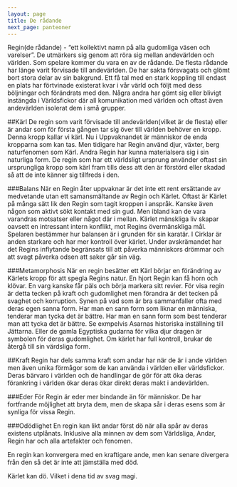 ```yaml
---
layout: page
title: De rådande
next_page: panteoner
---
```


Regin(de rådande) - “ett kollektivt namn på alla gudomliga väsen och varelser”.
De utmärkers sig genom att röra sig mellan andevärlden och världen. Som spelare kommer du vara en av de rådande. De flesta rådande har länge varit förvisade till andevärlden. De har sakta försvagats och glömt bort stora delar av sin bakgrund. Ett få tal med en stark koppling till endast en plats har förtvinade existerat kvar i vår värld och följt med dess böljningar och förändrats med den.  Några andra har gömt sig eller blivigt instängda i Världsfickor där all komunikation med världen och oftast även andevärlden isolerat dem i små grupper.

##Kärl
De regin som varit förvisade till andevärlden(vilket är de flesta) eller är andar som för första gången tar sig över till världen behöver en kropp. Denna kropp kallar vi kärl. Nu i Uppvaknandet är människor de enda kropparna som kan tas. Men tidigare har Regin använd djur, växter, berg naturfenomen som Kärl. Andra Regin har kunna materialsera sig i sin naturliga form. De regin som har ett världsligt ursprung använder oftast sin ursprungliga kropp som kärl fram tills dess att den är förstörd eller skadad så att de inte känner sig tillfreds i den.

###Balans
När en Regin åter uppvaknar är det inte ett rent ersättande av medvetande utan ett samansmältande av Regin och Kärlet. Oftast är Kärlet på många sätt lik den Regin som tagit kroppen i anspråk. Kanske även någon som aktivt sökt kontakt med sin gud. Men ibland kan de vara varandras motsatser eller något där i mellan. Kärlet mänskliga liv skapar oavsett en intressant intern konflikt, mot Regins övermänskliga mål. Spelaren bestämmer hur balansen är i grunden för sin karatär. I Cirklar är anden starkare och har mer kontroll över kärlet. Under avskrämandet har det Regins inflytande begränsats till att påverka människors drömmar och att svagt påverka odsen att saker går sin väg.

###Metamorphosis
När en regin besätter ett Kärl börjar en förändring av Kärlets kropp för att spegla Regins natur. En hjort Regin kan få horn och klövar. En varg kanske får päls och börja markera sitt revier. För visa regin är detta tecken på kraft och gudomlighet men förandra är det tecken på svaghet och korruption. Synen på vad som är bra sammanfaller ofta med deras egen sanna form. Har man en sann form som liknar en människa, tenderar man tycka det är bättre. Har man en sann form som best tenderar man att tycka det är bättre. Se exmpelvis Asarnas historiska inställning till Jättarna. Eller de gamla Egyptiska gudarna för vilka djur dragen är symbolen för deras gudomlighet. Om kärlet har full kontroll, brukar de återgå till sin värdsliga form.

##Kraft
Regin har dels samma kraft som andar har när de är i ande världen 
men även unika förmågor som de kan använda i världen eller 
världsfickor. Deras bärvaro i världen och de handlingar de gör för att öka deras 
förankring i världen ökar deras ökar direkt deras makt i 
andevärlden.

###Eder
För Regin är eder mer bindande än för människor. De har fortfrande 
möjlighet att bryta dem, men de skapa sår i deras esens som är 
synliga för vissa Regin.

###Odödlighet
En regin kan likt andar först dö när alla spår av deras existens utplånats. 
Inklusive alla minnen av dem som Världsliga, Andar, Regin har och 
alla artefakter och fenomen. 

En regin kan konvergera med en kraftigare 
ande, men kan senare divergera från den så det är inte att 
jämställa med död.

Kärlet kan dö. Vilket i dena tid av svag magi.
